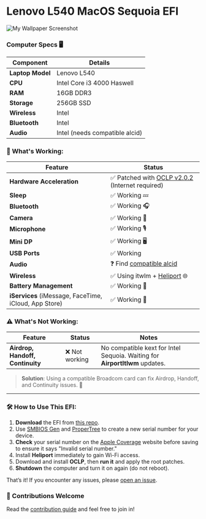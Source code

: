 # Lenovo L540 MacOS Sequoia EFI

![My Wallpaper Screenshot](./path-to-your-screenshot.png) <!-- Replace with the actual path to your screenshot -->

### Computer Specs 🖥️
| Component         | Details                          |
|-------------------|----------------------------------|
| **Laptop Model**   | Lenovo L540                     |
| **CPU**            | Intel Core i3 4000 Haswell      |
| **RAM**            | 16GB DDR3                       |
| **Storage**        | 256GB SSD                       |
| **Wireless**       | Intel                           |
| **Bluetooth**      | Intel                           |
| **Audio**          | Intel (needs compatible alcid)  |

### 🌟 What's Working:
| Feature                      | Status         |
|------------------------------|----------------|
| **Hardware Acceleration**     | ✅ Patched with [OCLP v2.0.2](https://github.com/dortania/OpenCore-Legacy-Patcher/releases) (Internet required) |
| **Sleep**                     | ✅ Working 💤 |
| **Bluetooth**                 | ✅ Working 🎧 |
| **Camera**                    | ✅ Working 📸 |
| **Microphone**                | ✅ Working 🎙️ |
| **Mini DP**                | ✅ Working 🖥️ |
| **USB Ports**                | ✅ Working  |
| **Audio**                     | ❓ Find [compatible alcid](https://dortania.github.io/OpenCore-Post-Install/universal/audio.html) |
| **Wireless**                  | ✅ Using itwlm + [Heliport](https://github.com/OpenIntelWireless/HeliPort) 🌐 |
| **Battery Management**        | ✅ Working 🔋 |
| **iServices** (iMessage, FaceTime, iCloud, App Store) | ✅ Working 💬 |

### ⚠️ What's Not Working:
| Feature                      | Status         | Notes               |
|------------------------------|----------------|---------------------|
| **Airdrop, Handoff, Continuity** | ❌ Not working | No compatible kext for Intel Sequoia. Waiting for **AirportItlwm** updates. |
  
> **Solution**: Using a compatible Broadcom card can fix Airdrop, Handoff, and Continuity issues. 🔧

---

### 🛠️ How to Use This EFI:
1. **Download** the EFI from [this repo](https://github.com/your-repo-link).
2. Use [SMBIOS Gen](https://github.com/corpnewt/GenSMBIOS) and [ProperTree](https://github.com/corpnewt/ProperTree) to create a new serial number for your device.
3. **Check** your serial number on the [Apple Coverage](https://checkcoverage.apple.com) website before saving to ensure it says "Invalid serial number."
4. Install **Heliport** immediately to gain Wi-Fi access.
5. Download and install **OCLP**, then **run it** and apply the root patches.
6. **Shutdown** the computer and turn it on again (do not reboot).

That’s it! If you encounter any issues, please [open an issue](https://github.com/your-repo-link/issues).

### 💪 Contributions Welcome
Read the [contribution guide](https://github.com/your-repo-link/contributing) and feel free to join in!
